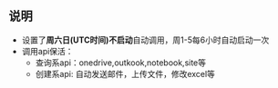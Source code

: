 ## 说明 ##
* 设置了**周六日(UTC时间)不启动**自动调用，周1-5每6小时自动启动一次
* 调用api保活：
     * 查询系api：onedrive,outkook,notebook,site等
     * 创建系api: 自动发送邮件，上传文件，修改excel等
